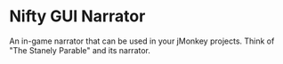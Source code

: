 Nifty GUI Narrator
==============

An in-game narrator that can be used in your jMonkey projects. Think of "The Stanely Parable" and its narrator.
